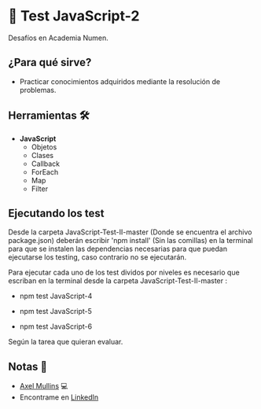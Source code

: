 # 📖 Test JavaScript-2

Desafíos en Academia Numen.

## ¿Para qué sirve?

- Practicar conocimientos adquiridos mediante la resolución de problemas.

## Herramientas 🛠️

- **JavaScript**
    - Objetos
    - Clases
    - Callback
    - ForEach
    - Map
    - Filter

## Ejecutando los test

Desde la carpeta JavaScript-Test-II-master (Donde se encuentra el archivo package.json) deberán escribir 'npm install' (Sin las comillas) en la terminal para que se instalen las dependencias necesarias para que puedan ejecutarse los testing, caso contrario no se ejecutarán.

Para ejecutar cada uno de los test dividos por niveles es necesario que escriban en la terminal desde la carpeta JavaScript-Test-II-master :

* npm test JavaScript-4

* npm test JavaScript-5

* npm test JavaScript-6

Según la tarea que quieran evaluar.

## Notas 📢

- [Axel Mullins](https://github.com/AxelMullins) 💻
- Encontrame en [LinkedIn](https://www.linkedin.com/in/axel-mullins/)
